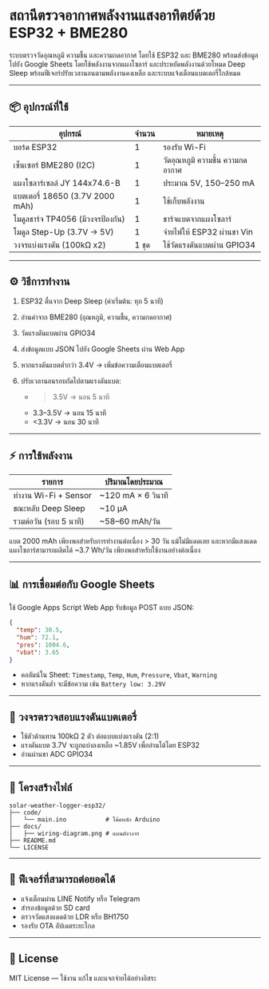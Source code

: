 # สถานีตรวจอากาศพลังงานแสงอาทิตย์ด้วย ESP32 + BME280

ระบบตรวจวัดอุณหภูมิ ความชื้น และความกดอากาศ โดยใช้ ESP32 และ BME280 พร้อมส่งข้อมูลไปยัง Google Sheets โดยใช้พลังงานจากแผงโซลาร์ และประหยัดพลังงานด้วยโหมด Deep Sleep พร้อมฟีเจอร์ปรับเวลานอนตามพลังงานคงเหลือ และระบบแจ้งเตือนแบตเตอรี่ใกล้หมด

---

## 📦 อุปกรณ์ที่ใช้

| อุปกรณ์                           | จำนวน | หมายเหตุ                         |
| --------------------------------- | ----- | -------------------------------- |
| บอร์ด ESP32                       | 1     | รองรับ Wi-Fi                     |
| เซ็นเซอร์ BME280 (I2C)            | 1     | วัดอุณหภูมิ ความชื้น ความกดอากาศ |
| แผงโซลาร์เซลล์ JY 144x74.6-B      | 1     | ประมาณ 5V, 150–250 mA            |
| แบตเตอรี่ 18650 (3.7V 2000 mAh)   | 1     | ใช้เก็บพลังงาน                   |
| โมดูลชาร์จ TP4056 (มีวงจรป้องกัน) | 1     | ชาร์จแบตจากแผงโซลาร์             |
| โมดูล Step-Up (3.7V → 5V)         | 1     | จ่ายไฟให้ ESP32 ผ่านขา Vin       |
| วงจรแบ่งแรงดัน (100kΩ x2)         | 1 ชุด | ใช้วัดแรงดันแบตผ่าน GPIO34       |

---

## ⚙️ วิธีการทำงาน

1. ESP32 ตื่นจาก Deep Sleep (ค่าเริ่มต้น: ทุก 5 นาที)
2. อ่านค่าจาก BME280 (อุณหภูมิ, ความชื้น, ความกดอากาศ)
3. วัดแรงดันแบตผ่าน GPIO34
4. ส่งข้อมูลแบบ JSON ไปยัง Google Sheets ผ่าน Web App
5. หากแรงดันแบตต่ำกว่า 3.4V → เพิ่มข้อความเตือนแบตเตอรี่
6. ปรับเวลานอนรอบถัดไปตามแรงดันแบต:

   * > 3.5V → นอน 5 นาที
   * 3.3–3.5V → นอน 15 นาที
   * <3.3V → นอน 30 นาที

---

## ⚡ การใช้พลังงาน

| รายการ                 | ปริมาณโดยประมาณ     |
| ---------------------- | ------------------- |
| ทำงาน Wi-Fi + Sensor   | \~120 mA × 6 วินาที |
| ขณะหลับ Deep Sleep     | \~10 µA             |
| รวมต่อวัน (รอบ 5 นาที) | \~58–60 mAh/วัน     |

แบต 2000 mAh เพียงพอสำหรับการทำงานต่อเนื่อง > 30 วัน แม้ไม่มีแดดเลย และหากมีแสงแดด แผงโซลาร์สามารถผลิตได้ \~3.7 Wh/วัน เพียงพอสำหรับใช้งานอย่างต่อเนื่อง

---

## 📊 การเชื่อมต่อกับ Google Sheets

ใช้ Google Apps Script Web App รับข้อมูล POST แบบ JSON:

```json
{
  "temp": 30.5,
  "hum": 72.1,
  "pres": 1004.6,
  "vbat": 3.65
}
```

* คอลัมน์ใน Sheet: `Timestamp`, `Temp`, `Hum`, `Pressure`, `Vbat`, `Warning`
* หากแรงดันต่ำ จะมีข้อความ เช่น `Battery low: 3.29V`

---

## 🔋 วงจรตรวจสอบแรงดันแบตเตอรี่

* ใช้ตัวต้านทาน 100kΩ 2 ตัว ต่อแบบแบ่งแรงดัน (2:1)
* แรงดันแบต 3.7V จะถูกแบ่งลงเหลือ \~1.85V เพื่ออ่านได้โดย ESP32
* อ่านผ่านขา ADC GPIO34

---

## 📁 โครงสร้างไฟล์

```
solar-weather-logger-esp32/
├── code/
│   └── main.ino           # โค้ดหลัก Arduino
├── docs/
│   ├── wiring-diagram.png # แผนผังวงจร 
├── README.md             
└── LICENSE                
```

---

## 📌 ฟีเจอร์ที่สามารถต่อยอดได้

* แจ้งเตือนผ่าน LINE Notify หรือ Telegram
* สำรองข้อมูลด้วย SD card
* ตรวจวัดแสงแดดด้วย LDR หรือ BH1750
* รองรับ OTA อัปเดตระยะไกล

---

## 🧪 License

MIT License — ใช้งาน แก้ไข และแจกจ่ายได้อย่างอิสระ
